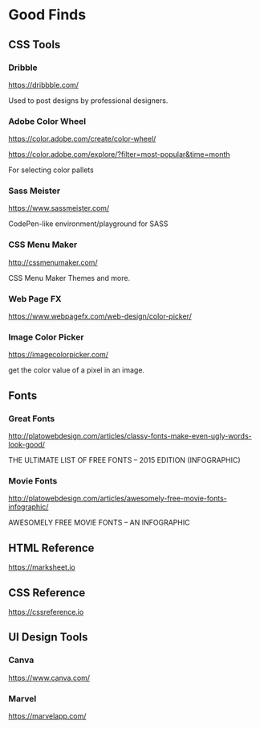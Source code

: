 # Good Finds

## CSS Tools

### Dribble
https://dribbble.com/

Used to post designs by professional designers.

### Adobe Color Wheel
https://color.adobe.com/create/color-wheel/

https://color.adobe.com/explore/?filter=most-popular&time=month

For selecting color pallets

### Sass Meister
https://www.sassmeister.com/

CodePen-like environment/playground for SASS

### CSS Menu Maker
http://cssmenumaker.com/

CSS Menu Maker Themes and more.

### Web Page FX
https://www.webpagefx.com/web-design/color-picker/

### Image Color Picker
https://imagecolorpicker.com/

get the color value of a pixel in an image.

## Fonts

### Great Fonts
http://platowebdesign.com/articles/classy-fonts-make-even-ugly-words-look-good/

THE ULTIMATE LIST OF FREE FONTS – 2015 EDITION (INFOGRAPHIC)

### Movie Fonts
http://platowebdesign.com/articles/awesomely-free-movie-fonts-infographic/

AWESOMELY FREE MOVIE FONTS – AN INFOGRAPHIC


## HTML Reference
https://marksheet.io

## CSS Reference
https://cssreference.io

## UI Design Tools

### Canva
https://www.canva.com/

### Marvel
https://marvelapp.com/
